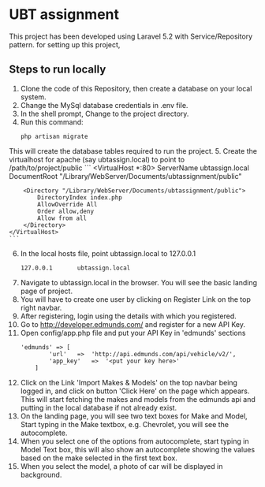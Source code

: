 # UBT assignment
This project has been developed using Laravel 5.2 with Service/Repository pattern. for setting up this project,

## Steps to run locally
1. Clone the code of this Repository, then create a database on your local system.
2. Change the MySql database credentials in .env file.
3. In the shell prompt, Change to the project directory.
4. Run this command:
    ```
    php artisan migrate
    ```
This will create the database tables required to run the project.
5. Create the virtualhost for apache (say ubtassign.local) to point to /path/to/project/public
    ```
    <VirtualHost *:80>
        ServerName ubtassign.local
        DocumentRoot "/Library/WebServer/Documents/ubtassignment/public"

        <Directory "/Library/WebServer/Documents/ubtassignment/public">
            DirectoryIndex index.php
            AllowOverride All
            Order allow,deny
            Allow from all
        </Directory>
    </VirtualHost>
    ```
6. In the local hosts file, point ubtassign.local to 127.0.0.1
    ```
    127.0.0.1       ubtassign.local
    ```
7. Navigate to ubtassign.local in the browser. You will see the basic landing page of project.
8. You will have to create one user by clicking on Register Link on the top right navbar.
9. After registering, login using the details with which you registered.
10. Go to http://developer.edmunds.com/ and register for a new API Key.
11. Open config/app.php file and put your API Key in 'edmunds' sections
    ```
    'edmunds' => [
            'url'   =>  'http://api.edmunds.com/api/vehicle/v2/',
            'app_key'   =>  '<put your key here>'
        ]
    ```
12. Click on the Link 'Import Makes & Models' on the top navbar being logged in, and click on button 'Click Here' on the page which appears. This will start fetching the makes and models from the edmunds api and putting in the local database if not already exist.
13. On the landing page, you will see two text boxes for Make and Model, Start typing in the Make textbox, e.g. Chevrolet, you will see the autocomplete.
14. When you select one of the options from autocomplete, start typing in Model Text box, this will also show an autocomplete showing the values based on the make selected in the first text box.
15. When you select the model, a photo of car will be displayed in background.
